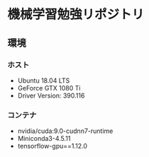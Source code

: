 # 機械学習勉強リポジトリ

## 環境
### ホスト
- Ubuntu 18.04 LTS
- GeForce GTX 1080 Ti
- Driver Version: 390.116

### コンテナ
- nvidia/cuda:9.0-cudnn7-runtime
- Miniconda3-4.5.11
- tensorflow-gpu==1.12.0
